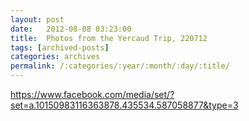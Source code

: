 ```yaml
---
layout: post
date:	2012-08-08 03:23:00
title:  Photos from the Yercaud Trip, 220712
tags: [archived-posts]
categories: archives
permalink: /:categories/:year/:month/:day/:title/
---
```

https://www.facebook.com/media/set/?set=a.10150983116363878.435534.587058877&type=3
